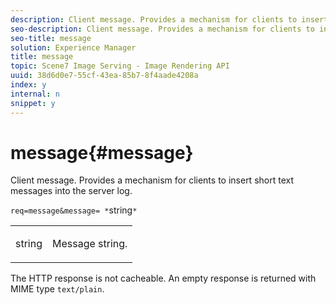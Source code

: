 ```yaml
---
description: Client message. Provides a mechanism for clients to insert short text messages into the server log.
seo-description: Client message. Provides a mechanism for clients to insert short text messages into the server log.
seo-title: message
solution: Experience Manager
title: message
topic: Scene7 Image Serving - Image Rendering API
uuid: 38d6d0e7-55cf-43ea-85b7-8f4aade4208a
index: y
internal: n
snippet: y
---
```


# message{#message}

Client message. Provides a mechanism for clients to insert short text messages into the server log.

 `req=message&message= *`string`*`

<table id="simpletable_9AF29AA336C4447BBC2FD4A7D43ED91B"> 
 <tr class="strow"> 
  <td class="stentry"> <p><span class="varname"> string</span> </p> </td> 
  <td class="stentry"> <p>Message string. </p></td> 
 </tr> 
</table>

The HTTP response is not cacheable. An empty response is returned with MIME type `text/plain`. 

